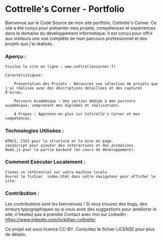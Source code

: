 # Cottrelle's Corner - Portfolio


Bienvenue sur le Code Source de mon site portfolio, Cottrelle's Corner. Ce site a été conçu pour présenter mes projets, compétences et expériences dans le domaine du développement informatique. Il est conçu pour offrir aux visiteurs une vue complète de mon parcours professionnel et des projets que j'ai réalisés.

### Aperçu :

    Visitez le site en ligne : www.cottrellescorner.fr

    Caractéristiques:

        Présentation des Projets : Découvrez une sélection de projets que j'ai réalisés avec des descriptions détaillées et des captures d'écran.

        Parcours Académique : Une section dédiée à mon parcours académique, comprenant mes diplômes et réalisations.

        À Propos : Apprenez-en plus sur Cottrelle's Corner et mes compétences.

### Technologies Utilisées :

    HTML5, CSS3 pour la structure et la mise en page.
    JavaScript pour ajouter des interactions et des animations.
    Node.js pour la partie backend (en cours de développement).

### Comment Exécuter Localement :

    Clonez ce référentiel sur votre machine locale.
    Ouvrez le fichier  index.html dans votre navigateur pour afficher le site.

### Contribution :

Les contributions sont les bienvenues ! Si vous trouvez des bugs, des erreurs typographiques ou si vous avez des suggestions pour améliorer le site, n'hésitez pas à prendre Contact avec moi sur LinkedIn : https://www.linkedin.com/in/killian-cottrelle/


Ce projet est sous licence CC-BY. Consultez le fichier  LICENSE  pour plus de détails.